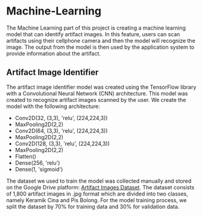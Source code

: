 # Machine-Learning
The Machine Learning part of this project is creating a machine learning model that can identify artifact images. In this feature, users can scan artifacts using their cellphone camera and then the model will recognize the image. The output from the model is then used by the application system to provide information about the artifact.

## Artifact Image Identifier
The artifact image identifier model was created using the TensorFlow library with a Convolutional Neural Network (CNN) architecture. This model was created to recognize artifact images scanned by the user. We create the model with the following architecture:
- Conv2D(32, (3,3), 'relu', (224,224,3))
- MaxPooling2D(2,2)
- Conv2D(64, (3,3), 'relu', (224,224,3))
- MaxPooling2D(2,2)
- Conv2D(128, (3,3), 'relu', (224,224,3))
- MaxPooling2D(2,2)
- Flatten()
- Dense(256, 'relu')
- Dense(1, 'sigmoid')

The dataset we used to train the model was collected manually and stored on the Google Drive platform: [Artifact Images Dataset](https://drive.google.com/drive/folders/17DuZVnSX4-Urku10jKksakwu7I4FoNNn?usp=sharing). The dataset consists of 1,800 artifact images in .jpg format which are divided into two classes, namely Keramik Cina and Pis Bolong. For the model training process, we split the dataset by 70% for training data and 30% for validation data.
